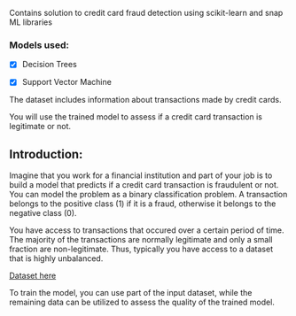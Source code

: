 Contains solution to credit card fraud detection using scikit-learn and snap ML libraries

### Models used:

- [X] Decision Trees
- [X] Support Vector Machine


The dataset includes information about transactions made by credit cards.


You will use the trained model to assess if a credit card transaction is legitimate or not.


## Introduction:

Imagine that you work for a financial institution and part of your job is to build a model that predicts if a credit card transaction is fraudulent or not. You can model the problem as a binary classification problem. A transaction belongs to the positive class (1) if it is a fraud, otherwise it belongs to the negative class (0).


You have access to transactions that occured over a certain period of time. The majority of the transactions are normally legitimate and only a small fraction are non-legitimate. Thus, typically you have access to a dataset that is highly unbalanced.


<a href="https://www.kaggle.com/datasets/mlg-ulb/creditcardfraud" target="_blank">Dataset here</a>



To train the model, you can use part of the input dataset, while the remaining data can be utilized to assess the quality of the trained model.
